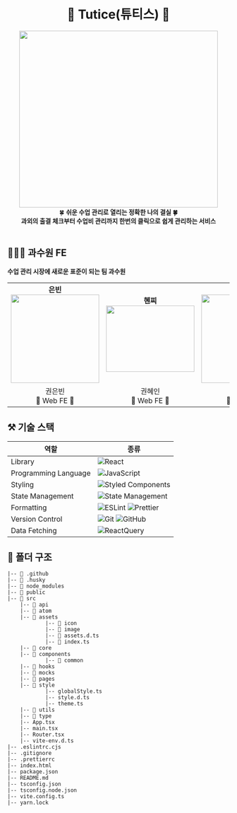 <div align="center">

# 🌳 Tutice(튜티스) 🌳

<img width="450" height="400" src="https://github.com/Gwasuwon-shot/Tutice_Client/assets/100409061/d9ba9eb3-fbbc-4e11-9ebc-59ea2ec19f56"/>

<aside align="center">
🍀 <b> 쉬운 수업 관리로 열리는 정확한 나의 결실  🍀 <br/>
과외의 출결 체크부터 수업비 관리까지 한번의 클릭으로 쉽게 관리하는 서비스</b> <br />
</aside>

<br/>

</div>

<div>

## 🙋🏻‍♀️ 과수원 FE

<b> 수업 관리 시장에 새로운 표준이 되는 팀 과수원 </b>

<table align="center">
    <tr align="center">
        <td style="min-width: 150px;">
              <b>은빈</b>
              <br/>
            <a href="https://github.com/eunbeann">
              <img src="https://github.com/Gwasuwon-shot/Tutice_Client/assets/100409061/fca3c55e-103b-4174-bb83-8da2df34080b" width="200">
            </a>
        </td>
        <td style="min-width: 150px;" background-color="white">
              <b>혠찌</b>
              <br/>
            <a href="https://github.com/hae2ni">
              <img src="https://i.pinimg.com/236x/c7/fa/c8/c7fac8a40e58093ba9388f329ad6b08f.jpg" height='150' width="200">
            </a> 
        </td>
        <td style="min-width: 150px;">
              <b>성경</b>
               <br />
            <a href="https://github.com/pinktopaz">
              <img src="https://avatars.githubusercontent.com/u/63237389?v=4" width="200" >    
            </a>
        </td>
        <td style="min-width: 150px;" background-color="white">
              <b>희정</b>
               <br />
            <a href="https://github.com/parkheeddong">
              <img src="https://github.com/Gwasuwon-shot/Tutice_Client/assets/100409061/e10c6506-d8b0-417e-ad88-e9d08b936cac" width="200" >
            </a> 
        </td>
        <td style="min-width: 150px;" background-color="white">
              <b>지수</b>
               <br />
            <a href="https://github.com/seojisoosoo">
              <img src="https://github.com/Gwasuwon-shot/Tutice_Client/assets/100409061/54d3fcc8-b177-4dcf-aa7d-9edd6de2fb52" width="200">
            </a> 
        </td>
    </tr>
    <tr align="center">
        <td>
            권은빈 <br/>
           🍅 Web FE 🍅
      </td>
        <td>
            권혜인 <br />
           🍌 Web FE 🍌
        </td>
        <td>
            류성경 <br />
           🍒 Web FE 🍒
        </td>
        <td>
            박희정 <br />
           🥝 Web FE 🥝
        </td>
        <td>
            서지수 <br />
           🍑 Web FE 🍑
        </td>
    </tr>
</table>
</aside>

## ⚒️ 기술 스택

<div align="center">

| 역할                 | 종류                                                                                                                                                                                                              |
| -------------------- | ----------------------------------------------------------------------------------------------------------------------------------------------------------------------------------------------------------------- |
| Library              | ![React](https://img.shields.io/badge/React-61DAFB?style=for-the-badge&logo=React&logoColor=black)                                                                                                                |
| Programming Language | ![JavaScript](https://img.shields.io/badge/JavaScript-F7DF1E.svg?style=for-the-badge&logo=JavaScript&logoColor=black)                                                                                             |
| Styling              | ![Styled Components](https://img.shields.io/badge/styled--components-DB7093?style=for-the-badge&logo=styled-components&logoColor=white)                                                                           |
| State Management     | ![State Management](https://img.shields.io/badge/recoil-f26b00?style=for-the-badge&logo=Recoil)                                                                                                                   |
| Formatting           | ![ESLint](https://img.shields.io/badge/ESLint-4B3263?style=for-the-badge&logo=eslint&logoColor=white) ![Prettier](https://img.shields.io/badge/Prettier-F7B93E?style=for-the-badge&logo=prettier&logoColor=white) |
| Version Control      | ![Git](https://img.shields.io/badge/git-%23F05033.svg?style=for-the-badge&logo=git&logoColor=white) ![GitHub](https://img.shields.io/badge/github-%23121011.svg?style=for-the-badge&logo=github&logoColor=white)  |
| Data Fetching        | <img  alt="ReactQuery" src="https://img.shields.io/badge/reactquery-E34F26?style=for-the-badge&logo=reactquery&logoColor=white">                                                                                  |

</div>

## 📁 폴더 구조

```
|-- 📁 .github
|-- 📁 .husky
|-- 📁 node_modules
|-- 📁 public
|-- 📁 src
	|-- 📁 api
	|-- 📁 atom
	|-- 📁 assets
			|-- 📁 icon
			|-- 📁 image
			|-- 📁 assets.d.ts
			|-- 📁 index.ts
	|-- 📁 core
	|-- 📁 components
			|-- 📁 common
	|-- 📁 hooks
	|-- 📁 mocks
	|-- 📁 pages
	|-- 📁 style
			|-- globalStyle.ts
			|-- style.d.ts
			|-- theme.ts
	|-- 📁 utils
	|-- 📁 type
	|-- App.tsx
	|-- main.tsx
	|-- Router.tsx
	|-- vite-env.d.ts
|-- .eslintrc.cjs
|-- .gitignore
|-- .prettierrc
|-- index.html
|-- package.json
|-- README.md
|-- tsconfig.json
|-- tsconfig.node.json
|-- vite.config.ts
|-- yarn.lock
```
